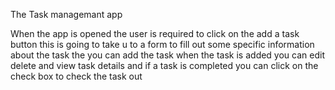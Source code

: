 The Task managemant app

When the app is opened the user is required to click on the add a task button
this is going to take u to a form to fill out some specific information about the 
task the you can add the task when the task is added you can edit delete and view task 
details and if a task is completed you can click on the check box to check the task out